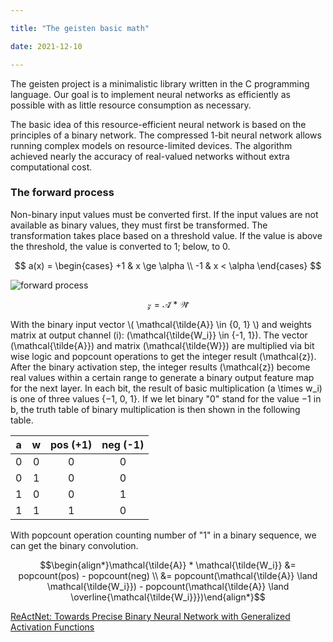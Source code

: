 ```yaml
---

title: "The geisten basic math"

date: 2021-12-10

---
```


<script src="https://polyfill.io/v3/polyfill.min.js?features=es6"></script>
<script id="MathJax-script" async src="https://cdn.jsdelivr.net/npm/mathjax@3/es5/tex-mml-chtml.js"></script>

The geisten project is a minimalistic library written in the C programming language. Our goal is to implement neural networks as efficiently as possible with as little resource consumption as necessary.

The basic idea of this resource-efficient neural network is based on the principles of a binary network. The compressed 1-bit neural network allows running complex models on resource-limited devices.
The algorithm achieved nearly the accuracy of real-valued networks without extra computational cost.

### The forward process

Non-binary input values must be converted first. If the input values are not available as binary values, they must first be transformed. The transformation takes place based on a threshold value. If the value is above the threshold, the value is converted to 1; below, to 0.

$$ a(x) = \begin{cases}  +1 &  x \ge \alpha \\ -1 & x < \alpha \end{cases} $$

![forward process](/img/forward_process.drawio.svg)

$$ \mathcal{z} = \mathcal{\tilde{A}} * \mathcal{\tilde{W}} $$

With the binary input vector \\( \mathcal{\tilde{A}} \in {0, 1} \\) and weights matrix at output channel \(i\): \(\mathcal{\tilde{W_i}} \in {-1, 1}\). The vector \(\mathcal{\tilde{A}}\) and matrix \(\mathcal{\tilde{W}}\) are multiplied via bit wise logic and popcount operations to get the integer result \(\mathcal{z}\).  After the binary activation step, the integer results \(\mathcal{z}\) become real values within a certain range to generate a binary output feature map for the next layer.
In each bit, the result of basic multiplication \(a \times w_i\) is one of three values {−1, 0, 1}. If we let binary "0" stand for the value −1 in b, the truth table of binary multiplication is then shown in the following table.

| a        | w          | pos (+1)  | neg (-1) |
| ------------- |:-------------:| :-----:|:-----:|
| 0     | 0 | 0 |0 |
| 0     | 1 | 0 |0 |
| 1     | 0 | 0 |1 |
| 1     | 1 | 1 |0 |

With popcount operation counting number of "1" in a binary sequence, we can get the binary
convolution.

$$\begin{align*}\mathcal{\tilde{A}} * \mathcal{\tilde{W_i}} &= popcount(pos) - popcount(neg) \\
 &= popcount(\mathcal{\tilde{A}} \land  \mathcal{\tilde{W_i}}) - popcount(\mathcal{\tilde{A}} \land  \overline{\mathcal{\tilde{W_i}}})\end{align*}$$


[ReActNet: Towards Precise Binary Neural Network with Generalized Activation Functions](https://arxiv.org/pdf/2003.03488.pdf)
